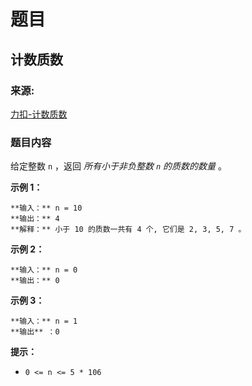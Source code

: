 # 题目

## 计数质数

### 来源:

[力扣-计数质数](https://leetcode.cn/problems/count-primes)

### 题目内容

给定整数 `n` ，返回 _所有小于非负整数  `n` 的质数的数量_ 。



**示例 1：**

    
    
    **输入：** n = 10
    **输出：** 4
    **解释：** 小于 10 的质数一共有 4 个, 它们是 2, 3, 5, 7 。
    

**示例 2：**

    
    
    **输入：** n = 0
    **输出：** 0
    

**示例 3：**

    
    
    **输入：** n = 1
    **输出** ：0
    



**提示：**

  * `0 <= n <= 5 * 106`

